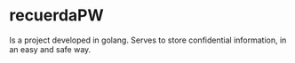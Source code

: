 # recuerdaPW
Is a project developed in golang.
Serves to store confidential information, in an easy and safe way.

